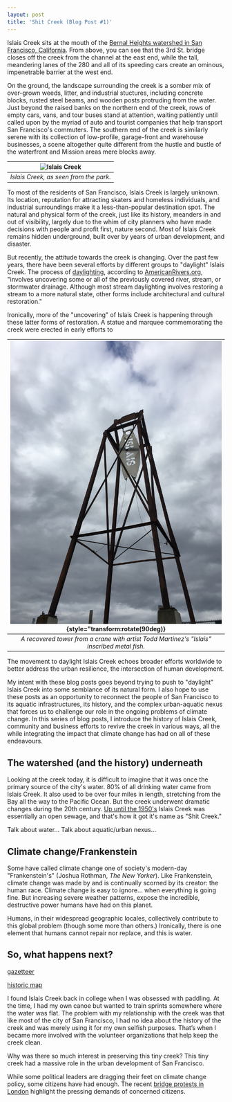 ```yaml
---
layout: post
title: 'Shit Creek (Blog Post #1)'
---
```


Islais Creek sits at the mouth of the [Bernal Heights watershed in San Francisco, California](http://explore.museumca.org/creeks/1630-RescIslais.html#). From above, you can see that the 3rd St. bridge closes off the creek from the channel at the east end, while the tall, meandering lanes of the 280 and all of its speeding cars create an ominous, impenetrable barrier at the west end.

On the ground, the landscape surrounding the creek is a somber mix of over-grown weeds, litter, and industrial stuctures, including concrete blocks, rusted steel beams, and wooden posts protruding from the water. Just beyond the raised banks on the northern end of the creek, rows of empty cars, vans, and tour buses stand at attention, waiting patiently until called upon by the myriad of auto and tourist companies that help transport San Francisco's commuters. The southern end of the creek is similarly serene with its collection of low-profile, garage-front and warehouse businesses, a scene altogether quite different from the hustle and bustle of the waterfront and Mission areas mere blocks away.

| ![Islais Creek](https://raw.githubusercontent.com/sburtner/critical_infrastructure/master/images/pano.JPG) | 
|:--:| 
| *Islais Creek, as seen from the park.* |

To most of the residents of San Francisco, Islais Creek is largely unknown. Its location, reputation for attracting skaters and homeless individuals, and industrial surroundings make it a less-than-popular destination spot. The natural and physical form of the creek, just like its history, meanders in and out of visibility, largely due to the whim of city planners who have made decisions with people and profit first, nature second. Most of Islais Creek remains hidden underground, built over by years of urban development, and disaster.

But recently, the attitude towards the creek is changing. Over the past few years, there have been several efforts by different groups to "daylight" Islais Creek. The process of [daylighting](http://americanrivers.org/wp-content/uploads/2016/05/AmericanRivers_daylighting-streams-report.pdf), according to [AmericanRivers.org](https://www.americanrivers.org/conservation-resource/daylighting-streams-breathing-life-urban-streams-communities/), "involves uncovering some or all of the previously covered river, stream, or stormwater drainage. Although most stream daylighting involves restoring a stream to a more natural state, other forms include architectural and cultural restoration."

Ironically, more of the "uncovering" of Islais Creek is happening through these latter forms of restoration. A statue and marquee commemorating the creek were erected in early efforts to 

| ![Islais Creek](https://raw.githubusercontent.com/sburtner/critical_infrastructure/master/images/islais_sign.JPG){style="transform:rotate(90deg)} | 
|:--:| 
| *A recovered tower from a crane with artist Todd Martinez's "Islais" inscribed metal fish.* |

The movement to daylight Islais Creek echoes broader efforts worldwide to better address the urban resilience, the intersection of human development. 

My intent with these blog posts goes beyond trying to push to "daylight" Islais Creek into some semblance of its natural form. I also hope to use these posts as an opportunity to reconnect the people of San Francisco to its aquatic infrastructures, its history, and the complex urban-aquatic nexus that forces us to challenge our role in the ongoing problems of climate change. In this series of blog posts, I introduce the history of Islais Creek, community and business efforts to revive the creek in various ways, all the while integrating the impact that climate change has had on all of these endeavours.


## The watershed (and the history) underneath

Looking at the creek today, it is difficult to imagine that it was once the primary source of the city's water. 80% of all drinking water came from Islais Creek. It also used to be over four miles in length, stretching from the Bay all the way to the Pacific Ocean. But the creek underwent dramatic changes during the 20th century. [Up until the 1950's](https://www.sfparksalliance.org/our-parks/parks/islais-creek) Islais Creek was essentially an open sewage, and that's how it got it's name as "Shit Creek."

Talk about water… Talk about aquatic/urban nexus…


## Climate change/Frankenstein

Some have called climate change one of society's modern-day "Frankenstein's" (Joshua Rothman, *The New Yorker*). Like Frankenstein, climate change was made by and is continually scorned by its creator: the human race. Climate change is easy to ignore... when everything is going fine. But increasing severe weather patterns, expose the incredible, destructive power humans have had on this planet.

Humans, in their widespread geographic locales, collectively contribute to this global problem (though some more than others.) Ironically, there is one element that humans cannot repair nor replace, and this is water. 

## So, what happens next?


[gazetteer](https://pubs.usgs.gov/wsp/0297/report.pdf)

[historic map](http://explore.museumca.org/creeks/1690-SF1869-2007.html)


I found Islais Creek back in college when I was obsessed with paddling. At the time, I had my own canoe but wanted to train sprints somewhere where the water was flat. The problem with my relationship with the creek was that like most of the city of San Francisco, I had no idea about the history of the creek and was merely using it for my own selfish purposes. That’s when I became more involved with the volunteer organizations that help keep the creek clean.

Why was there so much interest in preserving this tiny creek? This tiny creek had a massive role in the urban development of San Francisco.

While some political leaders are dragging their feet on climate change policy, some citizens have had enough. The recent [bridge protests in London](https://www.theguardian.com/environment/2018/nov/17/thousands-gather-to-block-london-bridges-in-climate-rebellion) highlight the pressing demands of concerned citizens.
